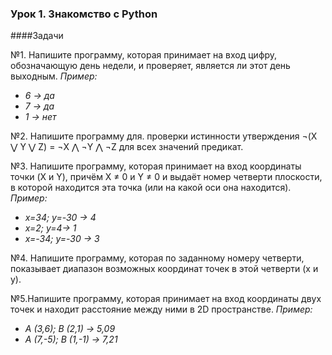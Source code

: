 ### Урок 1. Знакомство с Python

####Задачи

№1. Напишите программу, которая принимает на вход цифру, обозначающую день недели, и проверяет, является ли этот день выходным.
_Пример:_
- _6 -> да_
- _7 -> да_
- _1 -> нет_

№2. Напишите программу для. проверки истинности утверждения ¬(X ⋁ Y ⋁ Z) = ¬X ⋀ ¬Y ⋀ ¬Z для всех значений предикат.

№3. Напишите программу, которая принимает на вход координаты точки (X и Y), причём X ≠ 0 и Y ≠ 0 и выдаёт номер четверти плоскости, в которой находится эта точка (или на какой оси она находится).
_Пример:_
- _x=34; y=-30 -> 4_
- _x=2; y=4-> 1_
- _x=-34; y=-30 -> 3_

№4. Напишите программу, которая по заданному номеру четверти, показывает диапазон возможных координат точек в этой четверти (x и y).

№5.Напишите программу, которая принимает на вход координаты двух точек и находит расстояние между ними в 2D пространстве.
_Пример:_

- _A (3,6); B (2,1) -> 5,09_
- _A (7,-5); B (1,-1) -> 7,21_